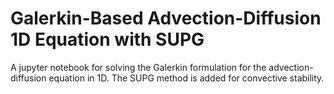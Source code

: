 # Galerkin-Based Advection-Diffusion 1D Equation with SUPG
A jupyter notebook for solving the Galerkin formulation for the advection-diffusion equation in 1D. The SUPG method is added for convective stability.
